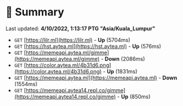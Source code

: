 # 📖 Summary
Last updated: **4/10/2022, 1:13:17 PTG "Asia/Kuala_Lumpur"**

- `GET` [https://lilr.ml](https://lilr.ml) - **Up** (5704ms)
- `GET` [https://hst.aytea.ml](https://hst.aytea.ml) - **Up** (576ms)
- `GET` [https://memeapi.aytea.ml/gimme](https://memeapi.aytea.ml/gimme) - **Down** (2086ms)
- `GET` [https://color.aytea.ml/4b31d6.png](https://color.aytea.ml/4b31d6.png) - **Up** (1831ms)
- `GET` [https://memeapi.aytea.ml](https://memeapi.aytea.ml) - **Down** (1554ms)
- `GET` [https://memeapi.aytea14.repl.co/gimme](https://memeapi.aytea14.repl.co/gimme) - **Up** (850ms)
